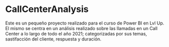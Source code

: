 # CallCenterAnalysis
Este es un pequeño proyecto realizado para el curso de Power BI en Lvl Up. El mismo se centra en un análisis           realizado sobre las llamadas en un Call Center a lo largo de todo el año 2021; categorizadas por sus temas,   sastifacción del cliente, respuesta y duración.
